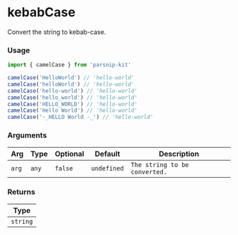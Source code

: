 # kebabCase
      
Convert the string to kebab-case.

### Usage

```ts
import { camelCase } from 'parsnip-kit'

camelCase('HelloWorld') // 'hello-world'
camelCase('helloWorld') // 'hello-world'
camelCase('hello-world') // 'hello-world'
camelCase('hello_world') // 'hello-world'
camelCase('HELLO_WORLD') // 'hello-world'
camelCase('Hello World') // 'hello-world'
camelCase('-_HELLO World -_') // 'hello-world'
```

      
### Arguments
      
| Arg | Type | Optional | Default | Description |
| --- | --- | --- | --- | --- |
| `arg` | `any` | `false` | `undefined` | `The string to be converted.` |
      
### Returns

| Type |
| ---  |
| `string`  |